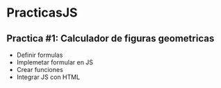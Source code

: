 # PracticasJS

## Practica #1: Calculador de figuras geometricas
- Definir formulas
- Implemetar formular en JS
- Crear funciones
- Integrar JS con HTML 